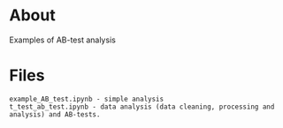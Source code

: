 # About
Examples of AB-test analysis

# Files
	example_AB_test.ipynb - simple analysis
	t_test_ab_test.ipynb - data analysis (data cleaning, processing and analysis) and AB-tests.

